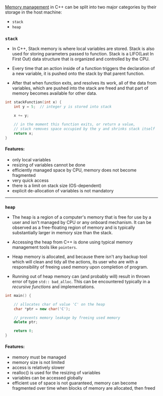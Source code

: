 <u>Memory management</u> in C++ can be split into two major categories by their storage in the host machine:
-  `stack`
-  `heap`


### `stack`

- In C++, Stack memory is where local variables are stored. Stack is also used for storing parameters passed to function.
Stack is a LIFO(Last In First Out) data structure that is organized and controlled by the CPU.

- Every time that an action inside of a function triggers the declaration of a new variable, it is pushed onto the stack by that parent function. 
- After that when function exits, and resolves its work, all of the data from variables, which are pushed into the stack are freed and that part of memory becomes available for other data. 

```cpp
int stackFunction(int x) {
    int y = 5;  // integer y is stored into stack

    x += y;

    // in the moment this function exits, or return a value,
    // stack removes space occupied by the y and shrinks stack itself
    return x;
}
```
#### Features:
- only local variables
- resizing of variables cannot be done
- efficiently managed space by CPU, memory does not become fragmented
- very quick access
- there is a limit on stack size (OS-dependent)
- explicit de-allocation of variables is not mandatory

--------------------------------------------------------------------------------------------------------------------------

### `heap`

- The heap is a region of a computer's memory that is free for use by a user and isn't managed by CPU or any onboard mechanism. It can be observed as a free-floating region of memory and is typically substantially larger in memory size than the stack.

- Accessing the heap from C++ is done using typical memory management tools like `pointers`. 
- Heap memory is allocated, and because there isn't any backup tool which will clean and tidy all the actions, its user who are with a responsibility of freeing used memory upon completion of program. 
- Running out of heap memory can (and probably will) result in thrown error of type `std:: bad_alloc`. This can be encountered typically in a _recursive functions_ and implementations.

```cpp
int main() {

    // allocates char of value 'C' on the heap
    char *ptr = new char('C');

    // prevents memory leakage by freeing used memory
    delete ptr;

    return 0;
}
```
#### Features:
- memory must be managed
- memory size is not limited
- access is relatively slower
- realloc() is used for the resizing of variables
- variables can be accessed globally
- efficient use of space is not guaranteed, memory can become fragmented over time when blocks of memory are allocated, then freed
